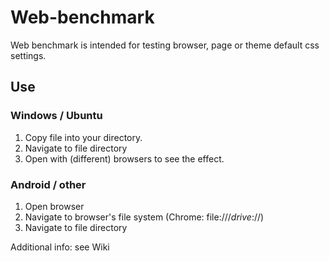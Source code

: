 # Web-benchmark

Web benchmark is intended for testing browser, page or theme default css settings.

## Use
### Windows / Ubuntu
1. Copy file into your directory. 
2. Navigate to file directory
3. Open with (different) browsers to see the effect.

### Android / other
1. Open browser
2. Navigate to browser's file system (Chrome: file:///_drive_://)
3. Navigate to file directory

Additional info: see Wiki
